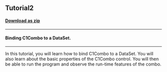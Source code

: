 ## Tutorial2
#### [Download as zip](https://minhaskamal.github.io/DownGit/#/home?url=https://github.com/GrapeCity/ComponentOne-WinForms-Samples/tree/master/NetFramework\List\CS\Tutorials\Tutorial2)
____
#### Binding C1Combo to a DataSet.
____
In this tutorial, you will learn how to bind C1Combo to a DataSet. You will also learn about the basic properties of the C1Combo control. You will then be able to run the program and observe the run-time features of the combo. 








